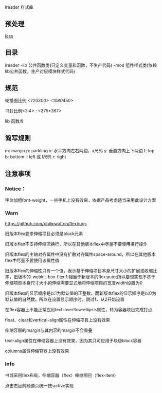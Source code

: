 ireader 样式库

## 预处理

[less](http://lesscss.org/)

## 目录

ireader
-lib 公共函数类(只定义变量和函数，不生产代码)
-mod 组件样式类(依赖lib公共函数，生产对应模块样式代码)

## 规范

轮播图比例 <720*300>  <1080*450>

书封比例<3:4> : <275*367>

lib 函数库

## 简写规则

m: margin
p: padding
x: 水平方向左右两边，x尺码
y: 垂直方向上下两边
t: top
b: bottom
l: left 或 l尺码
r: right

## 注意事项

### Notice：

字体加粗font-weight，一些手机上没有效果，依据产品考虑适当采用此设计方案

### Warn

https://github.com/philipwalton/flexbugs

旧版本flex要求伸缩项目必须是block元素

旧版本flex不支持伸缩流换行，所以在其他版本flex中尽量不要使用换行操作

旧版本flex的主轴对齐属性中没有扩散对齐属性space-around，所以在其他版本flex中尽量不要使用该属性值

旧版本flex的伸缩性只有一个值，表示基于伸缩项目本身尺寸大小的扩展或收缩比率，旧版本的-webkit-box-flex:1;相当于新版本的flex:auto;所以要想实现不基于伸缩项目本身尺寸大小的伸缩需要显式地将伸缩项目的宽度width设置为0

旧版本flex的显示顺序是以1为默认值的正整数，而新版本flex的显示顺序是以0为默认值的自然数。所以在设置显示顺序时，跳过1，从2开始设置

在flex容器上不能正常应用text-overflow:ellipsis属性，转为容器项目完成打点

float、clear和vertical-align属性在伸缩项目上没有效果

伸缩容器的margin与其内容的margin不会重叠

text-align属性在伸缩容器上没有效果，因为其只可应用于块级block容器

columns属性伸缩容器上没有效果

### Info

书城采用flex布局，伸缩容器（flex）伸缩项目（flex-item）

点击态目前频道页统一按:active实现

